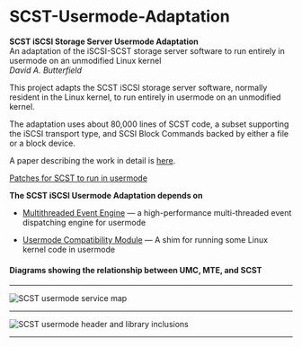 # SCST-Usermode-Adaptation
**SCST iSCSI Storage Server Usermode Adaptation**  
An adaptation of the iSCSI-SCST storage server software to run entirely in usermode on an unmodified Linux kernel  
*David A. Butterfield*

This project adapts the SCST iSCSI storage server software, normally resident
in the Linux kernel, to run entirely in usermode on an unmodified kernel.

The adaptation uses about 80,000 lines of SCST code, a subset supporting the
iSCSI transport type, and SCSI Block Commands backed by either a file or a
block device.

A paper describing the work in detail is
[here](https://davidbutterfield.github.io/SCST-Usermode-Adaptation/SCST_Usermode.html
       "A paper describing the work in detail is here").

[Patches for SCST to run in usermode](https://davidbutterfield.github.io/SCST-Usermode-Adaptation/index.html
				      "Patches for SCST to run in usermode")

**The SCST iSCSI Usermode Adaptation depends on**
 + [Multithreaded Event Engine](https://github.com/DavidButterfield/MTE "Multithreaded Engine (libmte)")
    &mdash; a high-performance multi-threaded event dispatching engine for usermode

 + [Usermode Compatibility Module](https://github.com/DavidButterfield/usermode_compat
				"Usermode Compatibility for Linux Kernel Code (UMC)")
    &mdash; A shim for running some Linux kernel code in usermode

#### Diagrams showing the relationship between UMC, MTE, and SCST
* * *
![SCST usermode service map](https://davidbutterfield.github.io/SCST-Usermode-Adaptation/SCST_usermode_service_map.png
                             "SCST Usermode Service Map")
* * *
![SCST usermode header and library inclusions](https://davidbutterfield.github.io/SCST-Usermode-Adaptation/SCST_usermode_includes.png
                                               "SCST Usermode Header and Library Inclusions")
* * *
